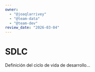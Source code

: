 ```yaml
---
owner:
  - "@joaqlarrivey"
  - "@team-data"
  - "@team-dev"
review_date: "2026-03-04"
---
```

# SDLC

Definición del ciclo de vida de desarrollo...
